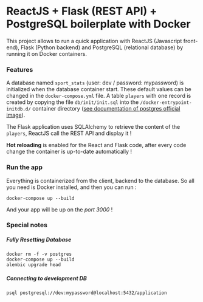 # ReactJS + Flask (REST API) + PostgreSQL boilerplate with Docker

This project allows to run a quick application with ReactJS (Javascript front-end), Flask (Python backend) and PostgreSQL (relational database) by running it on Docker containers.

### Features

A database named `sport_stats` (user: dev / password: mypassword) is initialized when the database container start. These default values can be changed in the `docker-compose.yml` file.
A table `players` with one record is created by copying the file `db/init/init.sql` into the `/docker-entrypoint-initdb.d/` container directory ([see documentation of postgres official image](https://hub.docker.com/_/postgres/)).

The Flask application uses SQLAlchemy to retrieve the content of the `players`, ReactJS call the REST API and display it !

**Hot reloading** is enabled for the React and Flask code, after every code change the container is up-to-date automatically !

### Run the app

Everything is containerized from the client, backend to the database. So all you need is Docker installed, and then you can run :

```
docker-compose up --build
```

And your app will be up on the *port 3000* !

### Special notes

##### Fully Resetting Database
```
docker rm -f -v postgres
docker-compose up --build
alembic upgrade head
```


##### Connecting to development DB
```
psql postgresql://dev:mypassword@localhost:5432/application
```
